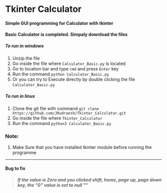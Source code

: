 # Tkinter Calculator
#### Simple GUI programming for Calculator with tkinter
#### Basic Calculator is completed. Simpaly download the files
##### To run in windows
1. Unzip the file
2. Go inside the file where `Calculator_Basic.py` is located
3. Go to location bar and type `cmd` and press `Enter` key
4. Run the command `python Calculator_Basic.py`
4. Or you can try to Execute directly by double clicking the file `Calculator_Basic.py`

##### To run in linux
1. Clone the git file with command `git clone https://github.com/JRudransh/Tkinter_Calculator.git`
2. Go inside the file where `Tkinter_Calculator`
3. Run the command `python3 Calculator_Basic.py`

### Note:
1. Make Sure that you have installed tkinter module before running the programme

************************************

#### Bug to fix
>##### If the value is Zero and you clicked shift, home, page up, page down key, the "0" value is set to null ""
